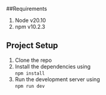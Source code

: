 ##Requirements
<ol>
<li>Node v20.10</li>
<li>npm v10.2.3</li>
</ol>

## Project Setup
<ol>
    <li>Clone the repo</li>
    <li>Install the dependencies using <br> <code>npm install</code></li>
    <li>Run the development server using <br> <code>npm run dev</code></li>
</ol>
